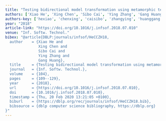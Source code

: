 ```yaml
---
title: "Testing bidirectional model transformation using metamorphic testing"
authors: ['Xiao He', 'Xing Chen', 'Sibo Cai', 'Ying Zhang', 'Gang Huang 0001']
authors-key: ['hexiao', 'chenxing', 'caisibo', 'zhangying', 'huanggang']
year: "2018"
article-link: "https://doi.org/10.1016/j.infsof.2018.07.010"
venue: "Inf. Softw. Technol."
bibex: "@article{DBLP:journals/infsof/HeCCZH18,
  author    = {Xiao He and
               Xing Chen and
               Sibo Cai and
               Ying Zhang and
               Gang Huang},
  title     = {Testing bidirectional model transformation using metamorphic testing},
  journal   = {Inf. Softw. Technol.},
  volume    = {104},
  pages     = {109--129},
  year      = {2018},
  url       = {https://doi.org/10.1016/j.infsof.2018.07.010},
  doi       = {10.1016/j.infsof.2018.07.010},
  timestamp = {Thu, 20 Feb 2020 13:21:05 +0100},
  biburl    = {https://dblp.org/rec/journals/infsof/HeCCZH18.bib},
  bibsource = {dblp computer science bibliography, https://dblp.org}
}"
---
```

